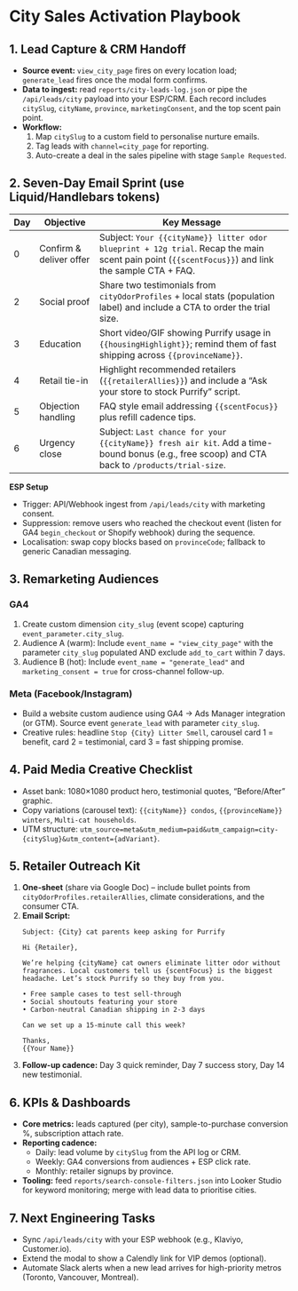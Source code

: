 # City Sales Activation Playbook

## 1. Lead Capture & CRM Handoff
- **Source event:** `view_city_page` fires on every location load; `generate_lead` fires once the modal form confirms.
- **Data to ingest:** read `reports/city-leads-log.json` or pipe the `/api/leads/city` payload into your ESP/CRM. Each record includes `citySlug`, `cityName`, `province`, `marketingConsent`, and the top scent pain point.
- **Workflow:**
  1. Map `citySlug` to a custom field to personalise nurture emails.
  2. Tag leads with `channel=city_page` for reporting.
  3. Auto-create a deal in the sales pipeline with stage `Sample Requested`.

## 2. Seven-Day Email Sprint (use Liquid/Handlebars tokens)
| Day | Objective | Key Message |
| --- | --- | --- |
| 0 | Confirm & deliver offer | Subject: `Your {{cityName}} litter odor blueprint + 12g trial`. Recap the main scent pain point (`{{scentFocus}}`) and link the sample CTA + FAQ.
| 2 | Social proof | Share two testimonials from `cityOdorProfiles` + local stats (population label) and include a CTA to order the trial size.
| 3 | Education | Short video/GIF showing Purrify usage in `{{housingHighlight}}`; remind them of fast shipping across `{{provinceName}}`.
| 4 | Retail tie-in | Highlight recommended retailers (`{{retailerAllies}}`) and include a “Ask your store to stock Purrify” script.
| 5 | Objection handling | FAQ style email addressing `{{scentFocus}}` plus refill cadence tips.
| 6 | Urgency close | Subject: `Last chance for your {{cityName}} fresh air kit`. Add a time-bound bonus (e.g., free scoop) and CTA back to `/products/trial-size`.

**ESP Setup**
- Trigger: API/Webhook ingest from `/api/leads/city` with marketing consent.
- Suppression: remove users who reached the checkout event (listen for GA4 `begin_checkout` or Shopify webhook) during the sequence.
- Localisation: swap copy blocks based on `provinceCode`; fallback to generic Canadian messaging.

## 3. Remarketing Audiences
### GA4
1. Create custom dimension `city_slug` (event scope) capturing `event_parameter.city_slug`.
2. Audience A (warm): Include `event_name = "view_city_page"` with the parameter `city_slug` populated AND exclude `add_to_cart` within 7 days.
3. Audience B (hot): Include `event_name = "generate_lead"` and `marketing_consent = true` for cross-channel follow-up.

### Meta (Facebook/Instagram)
- Build a website custom audience using GA4 → Ads Manager integration (or GTM). Source event `generate_lead` with parameter `city_slug`.
- Creative rules: headline `Stop {City} Litter Smell`, carousel card 1 = benefit, card 2 = testimonial, card 3 = fast shipping promise.

## 4. Paid Media Creative Checklist
- Asset bank: 1080×1080 product hero, testimonial quotes, “Before/After” graphic.
- Copy variations (carousel text): `{{cityName}} condos`, `{{provinceName}} winters`, `Multi-cat households`.
- UTM structure: `utm_source=meta&utm_medium=paid&utm_campaign=city-{citySlug}&utm_content={adVariant}`.

## 5. Retailer Outreach Kit
1. **One-sheet** (share via Google Doc) – include bullet points from `cityOdorProfiles.retailerAllies`, climate considerations, and the consumer CTA.
2. **Email Script:**
   ```
   Subject: {City} cat parents keep asking for Purrify

   Hi {Retailer},

   We’re helping {cityName} cat owners eliminate litter odor without fragrances. Local customers tell us {scentFocus} is the biggest headache. Let’s stock Purrify so they buy from you.

   • Free sample cases to test sell-through
   • Social shoutouts featuring your store
   • Carbon-neutral Canadian shipping in 2-3 days

   Can we set up a 15-minute call this week?

   Thanks,
   {{Your Name}}
   ```
3. **Follow-up cadence:** Day 3 quick reminder, Day 7 success story, Day 14 new testimonial.

## 6. KPIs & Dashboards
- **Core metrics:** leads captured (per city), sample-to-purchase conversion %, subscription attach rate.
- **Reporting cadence:**
  - Daily: lead volume by `citySlug` from the API log or CRM.
  - Weekly: GA4 conversions from audiences + ESP click rate.
  - Monthly: retailer signups by province.
- **Tooling:** feed `reports/search-console-filters.json` into Looker Studio for keyword monitoring; merge with lead data to prioritise cities.

## 7. Next Engineering Tasks
- Sync `/api/leads/city` with your ESP webhook (e.g., Klaviyo, Customer.io).
- Extend the modal to show a Calendly link for VIP demos (optional).
- Automate Slack alerts when a new lead arrives for high-priority metros (Toronto, Vancouver, Montreal).
